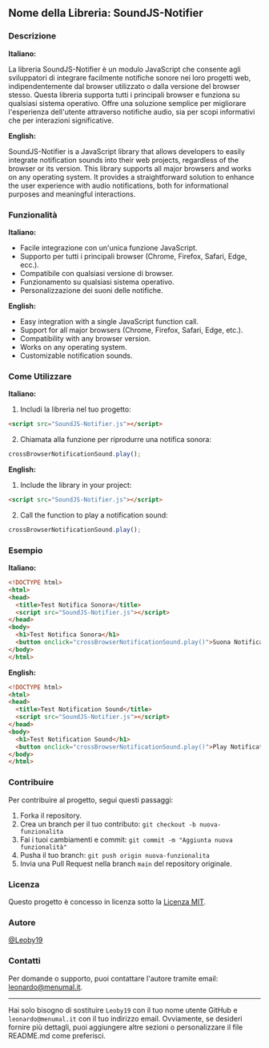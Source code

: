 ## Nome della Libreria: SoundJS-Notifier

### Descrizione

**Italiano:**

La libreria SoundJS-Notifier è un modulo JavaScript che consente agli sviluppatori di integrare facilmente notifiche sonore nei loro progetti web, indipendentemente dal browser utilizzato o dalla versione del browser stesso. Questa libreria supporta tutti i principali browser e funziona su qualsiasi sistema operativo. Offre una soluzione semplice per migliorare l'esperienza dell'utente attraverso notifiche audio, sia per scopi informativi che per interazioni significative.

**English:**

SoundJS-Notifier is a JavaScript library that allows developers to easily integrate notification sounds into their web projects, regardless of the browser or its version. This library supports all major browsers and works on any operating system. It provides a straightforward solution to enhance the user experience with audio notifications, both for informational purposes and meaningful interactions.

### Funzionalità

**Italiano:**

- Facile integrazione con un'unica funzione JavaScript.
- Supporto per tutti i principali browser (Chrome, Firefox, Safari, Edge, ecc.).
- Compatibile con qualsiasi versione di browser.
- Funzionamento su qualsiasi sistema operativo.
- Personalizzazione dei suoni delle notifiche.

**English:**

- Easy integration with a single JavaScript function call.
- Support for all major browsers (Chrome, Firefox, Safari, Edge, etc.).
- Compatibility with any browser version.
- Works on any operating system.
- Customizable notification sounds.

### Come Utilizzare

**Italiano:**

1. Includi la libreria nel tuo progetto:

```html
<script src="SoundJS-Notifier.js"></script>
```

2. Chiamata alla funzione per riprodurre una notifica sonora:

```javascript
crossBrowserNotificationSound.play();
```

**English:**

1. Include the library in your project:

```html
<script src="SoundJS-Notifier.js"></script>
```

2. Call the function to play a notification sound:

```javascript
crossBrowserNotificationSound.play();
```

### Esempio

**Italiano:**

```html
<!DOCTYPE html>
<html>
<head>
  <title>Test Notifica Sonora</title>
  <script src="SoundJS-Notifier.js"></script>
</head>
<body>
  <h1>Test Notifica Sonora</h1>
  <button onclick="crossBrowserNotificationSound.play()">Suona Notifica</button>
</body>
</html>
```

**English:**

```html
<!DOCTYPE html>
<html>
<head>
  <title>Test Notification Sound</title>
  <script src="SoundJS-Notifier.js"></script>
</head>
<body>
  <h1>Test Notification Sound</h1>
  <button onclick="crossBrowserNotificationSound.play()">Play Notification</button>
</body>
</html>
```

### Contribuire

Per contribuire al progetto, segui questi passaggi:

1. Forka il repository.
2. Crea un branch per il tuo contributo: `git checkout -b nuova-funzionalita`
3. Fai i tuoi cambiamenti e commit: `git commit -m "Aggiunta nuova funzionalità"`
4. Pusha il tuo branch: `git push origin nuova-funzionalita`
5. Invia una Pull Request nella branch `main` del repository originale.

### Licenza

Questo progetto è concesso in licenza sotto la [Licenza MIT](LICENSE).

### Autore

[@Leoby19](https://github.com/Leoby19)

### Contatti

Per domande o supporto, puoi contattare l'autore tramite email: leonardo@menumal.it.

---
Hai solo bisogno di sostituire `Leoby19` con il tuo nome utente GitHub e `leonardo@menumal.it` con il tuo indirizzo email. Ovviamente, se desideri fornire più dettagli, puoi aggiungere altre sezioni o personalizzare il file README.md come preferisci.